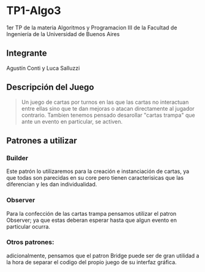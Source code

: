 # TP1-Algo3
1er TP de la materia Algoritmos y Programacion III de la Facultad de Ingeniería de la Universidad de Buenos Aires

## Integrante
Agustín Conti y Luca Salluzzi 

## Descripción del Juego
>Un juego de cartas por turnos en las que las cartas no interactuan entre ellas sino que te dan mejoras o atacan directamente al jugador contrario. Tambien tenemos pensado desarollar "cartas trampa" que ante un evento en particular, se activen.

## Patrones a utilizar
### Builder
Este patrón lo utilizaremos para la creación e instanciación de cartas, ya que todas son parecidas en su core pero tienen caracterisicas que las diferencian y les dan individualidad.

### Observer
Para la confección de las cartas trampa pensamos utilizar el patron Observer; ya que estas deberan esperar hasta que algun evento en particular ocurra.

### Otros patrones: 
adicionalmente, pensamos que el patron Bridge puede ser de gran utilidad a la hora de separar el codigo del propio juego de su interfaz gráfica.
